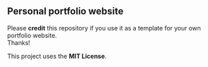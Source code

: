 Personal portfolio website
---
Please **credit** this repository if you use it as a template for your own portfolio website.  
Thanks!

This project uses the **MIT License**.